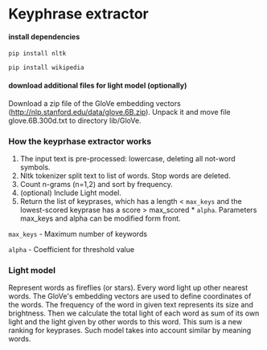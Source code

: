 # Keyphrase extractor

#### install dependencies

```pip install nltk```

```pip install wikipedia```

#### download additional files for light model (optionally)

Download a zip file of the GloVe embedding vectors (http://nlp.stanford.edu/data/glove.6B.zip). Unpack it and move file glove.6B.300d.txt to directory lib/GloVe. 

### How the keyprhase extractor works
1. The input text is pre-processed: lowercase, deleting all not-word symbols.
2. Nltk tokenizer split text to list of words. Stop words are deleted.
3. Count n-grams (n=1,2) and sort by frequency.
4. (optional) Include Light model.
5. Return the list of keyprases, which has a length < ```max_keys``` and the lowest-scored keyprase has a score > max_scored * ```alpha```. Parameters max_keys and alpha can be modified form front.
  
  ```max_keys``` - Maximum number of keywords
  
  ```alpha``` - Coefficient for threshold value
  
### Light model 
Represent words as fireflies (or stars). Every word light up other nearest words. The GloVe's embedding vectors are used to define coordinates of the words. The frequency of the word in given text represents its size and brightness. Then we calculate the total light of each word as sum of its own light and the light given by other words to this word. This sum is a new ranking for keyprases. Such model takes into account similar by meaning words.